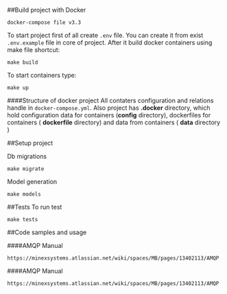##Build project with Docker

```
docker-compose file v3.3

```

To start project first of all create `.env` file. You can create it from exist `.env.example` file in core of project. 
After it build docker containers using make file shortcut:
```
make build
```
To start containers type:
```
make up
```

####Structure of docker project
All contaters configuration and relations handle in `docker-compose.yml`. Also project has **.docker** directory, which hold configuration data for containers (**config** directory), dockerfiles for containers ( **dockerfile** directory) and data from containers ( **data** directory )


##Setup project

Db migrations

```
make migrate
```

Model generation

```
make models
```

##Tests
To run test 
```
make tests
```

##Code samples and usage

####AMQP Manual

```
https://minexsystems.atlassian.net/wiki/spaces/MB/pages/13402113/AMQP
```

####AMQP Manual

```
https://minexsystems.atlassian.net/wiki/spaces/MB/pages/13402113/AMQP
```
